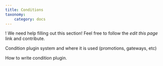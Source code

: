 ```yaml
---
title: Conditions
taxonomy:
    category: docs
---
```


! We need help filling out this section! Feel free to follow the *edit this page* link and contribute.

Condition plugin system and where it is used (promotions, gateways, etc)

How to write  condition plugin.
